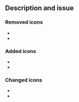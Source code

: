 ## Description and issue

### Removed icons
-  
-  

### Added icons
-  
-  

### Changed icons
-  
-  
